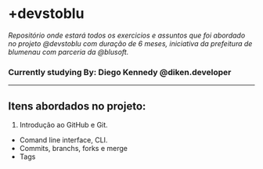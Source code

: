 


# +devstoblu


*Repositório onde estará todos os exercicios e assuntos que foi abordado no projeto @devstoblu com duração de 6 meses, iniciativa da prefeitura de blumenau com parceria da @blusoft.*

### Currently studying By: Diego Kennedy @diken.developer

---
## Itens abordados no projeto:

01. Introdução ao GitHub e Git.
  - Comand line interface, CLI.
  - Commits, branchs, forks e merge
  - Tags
